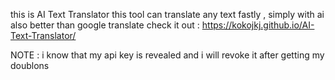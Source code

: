 this is AI Text Translator
this tool can translate any text fastly , simply with ai also better than google translate
check it out : https://kokojkj.github.io/AI-Text-Translator/

NOTE : i know that my api key is revealed and i will revoke it after getting my doublons
